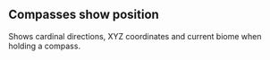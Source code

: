 ## Compasses show position

Shows cardinal directions, XYZ coordinates and current biome when holding a compass.